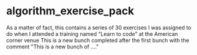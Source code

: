 # algorithm_exercise_pack
As a matter of fact, this contains a series of 30 exercises I was assigned to do when I attended a training named "Learn to code" at the American corner venue
This is a new bunch completed after the first bunch with the comment "This is a new bunch of ...."
